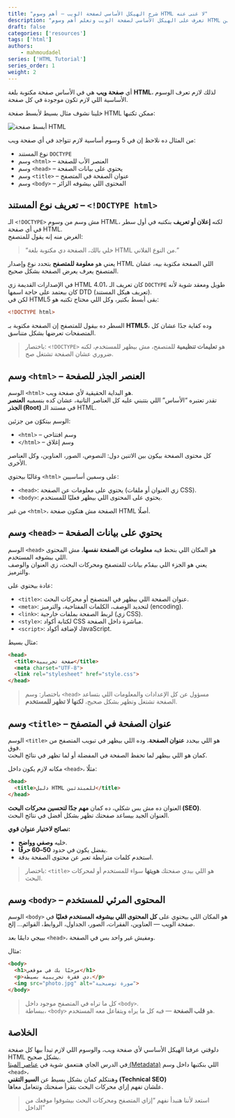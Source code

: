 ```yaml
---
title: "شرح الهيكل الأساسي لصفحة الويب – أهم وسوم HTML لا غنى عنه"
description: "تعرف على الهيكل الأساسي لصفحة الويب وتعلم أهم وسوم HTML التي لا غنى عنها لبناء موقع احترافي من الصفر، مع شرح مبسط وأمثلة توضيحية للمبتدئين."
draft: false
categories: ['resources']
tags: ['html']
authors:
    - mahmoudadel
series: ['HTML Tutorial']
series_order: 1
weight: 2
---
```



أي **صفحة ويب** هي في الأساس صفحة مكتوبة بلغة **HTML**، لذلك لازم تعرف الوسوم الأساسية اللي لازم تكون موجودة في كل صفحة.

خلينا نشوف مثال بسيط لأبسط صفحة HTML ممكن تكتبها:

![أبسط صفحة HTML](/basic-html-structure-essential-tags.png "أبسط صفحة HTML")

من المثال ده نلاحظ إن في 5 وسوم أساسية لازم تتواجد في أي صفحة ويب:

- نوع المستند `DOCTYPE`
- وسم `<html>` – العنصر الأب للصفحة
- وسم `<head>` – يحتوي على بيانات الصفحة
- وسم `<title>` – عنوان الصفحة في المتصفح
- وسم `<body>` – المحتوى اللي بيشوفه الزائر

## تعريف نوع المستند – `<!DOCTYPE html>`

الـ `<!DOCTYPE>` مش وسم من وسوم HTML، لكنه **إعلان أو تعريف** بنكتبه في أول سطر في أي صفحة HTML.  
الغرض منه إنه يقول للمتصفح:

> “خلي بالك، الصفحة دي مكتوبة بلغة HTML من النوع الفلاني.”

يعني هو **معلومة للمتصفح** بتحدد نوع وإصدار HTML اللي الصفحة مكتوبة بيه، عشان المتصفح يعرف يعرض الصفحة بشكل صحيح.

في الإصدارات القديمة زي HTML 4.01، كان تعريف الـ `DOCTYPE` طويل ومعقد شوية لأنه كان بيعتمد على حاجة اسمها DTD (تعريف هيكل المستند).  
لكن في HTML5 بقى أبسط بكتير، وكل اللي محتاج تكتبه هو:

```html
<!DOCTYPE html>
```

السطر ده بيقول للمتصفح إن الصفحة مكتوبة بـ **HTML5**، وده كفاية جدًا عشان كل المتصفحات تعرضها بشكل متناسق.

> باختصار: `<!DOCTYPE>` هو **تعليمات تنظيمية** للمتصفح، مش بيظهر للمستخدم، لكنه ضروري عشان الصفحة تشتغل صح.

## وسم `<html>` – العنصر الجذر للصفحة

الوسم `<html>` هو البداية الحقيقية لأي صفحة ويب.  
تقدر تعتبره “الأساس” اللي بتتبني عليه كل العناصر التانية، عشان كده بنسميه **العنصر الجذر (Root)** في مستند الـ HTML.

الوسم بيتكوّن من جزئين:

- `<html>` – وسم افتتاحي
- `</html>` – وسم إغلاق

كل محتوى الصفحة بيكون بين الاتنين دول: النصوص، الصور، العناوين، وكل العناصر الأخرى.

وغالبًا بيحتوي `<html>` على وسمين أساسيين:

- `<head>`: يحتوي على معلومات عن الصفحة (زي العنوان أو ملفات CSS).
- `<body>`: يحتوي على المحتوى اللي بيظهر فعليًا للمستخدم.

من غير `<html>`، الصفحة مش هتكون صفحة HTML أصلًا.

## وسم `<head>` – يحتوي على بيانات الصفحة

الوسم `<head>` هو المكان اللي بنحط فيه **معلومات عن الصفحة نفسها**، مش المحتوى اللي بيشوفه المستخدم.  
يعني هو الجزء اللي بيقدّم بيانات للمتصفح ومحركات البحث، زي العنوان والوصف والترميز.

عادة بيحتوي على:

- `<title>`: عنوان الصفحة اللي بيظهر في المتصفح أو محركات البحث.
- `<meta>`: لتحديد الوصف، الكلمات المفتاحية، والترميز (encoding).
- `<link>`: لربط الصفحة بملفات خارجية (زي CSS).
- `<style>`: لكتابة أكواد CSS مباشرة داخل الصفحة.
- `<script>`: لإضافة أكواد JavaScript.

مثال بسيط:

```html
<head>  
  <title>صفحة تجريبية</title>  
  <meta charset="UTF-8">  
  <link rel="stylesheet" href="style.css">
</head>
```

> باختصار: وسم `<head>` مسؤول عن كل الإعدادات والمعلومات اللي بتساعد الصفحة تشتغل وتظهر بشكل صحيح، **لكنها لا تظهر للمستخدم**.

## وسم `<title>` – عنوان الصفحة في المتصفح

الوسم `<title>` هو اللي بيحدد **عنوان الصفحة**، وده اللي بيظهر في تبويب المتصفح من فوق.  
كمان هو اللي بيظهر لما تحفظ الصفحة في المفضلة أو لما تظهر في نتائج البحث.

مكانه لازم يكون داخل `<head>`، مثلًا:

```html
<head>
  <title>دليل HTML للمبتدئين</title>
</head>
```

العنوان ده مش بس شكلي، ده كمان **مهم جدًا لتحسين محركات البحث (SEO)**.  
العنوان الجيد بيساعد صفحتك تظهر بشكل أفضل في نتائج البحث.

**نصائح لاختيار عنوان قوي:**

- خليه **وصفي وواضح**.
- يفضل يكون في حدود **50–60 حرفًا**.
- استخدم كلمات مترابطة تعبر عن محتوى الصفحة بدقة.

> باختصار: `<title>` هو اللي بيدي صفحتك **هويتها** سواء للمستخدم أو لمحركات البحث.

## وسم `<body>` – المحتوى المرئي للمستخدم

الوسم `<body>` هو المكان اللي بيحتوي على **كل المحتوى اللي بيشوفه المستخدم فعليًا** في صفحة الويب — العناوين، الفقرات، الصور، الجداول، الروابط، القوائم… إلخ.

بييجي دايمًا بعد `<head>`، ومفيش غير واحد بس في الصفحة.

مثال:

```html
<body>
  <h1>مرحبًا بك في موقعي</h1>
  <p>دي فقرة تجريبية بسيطة.</p>
  <img src="photo.jpg" alt="صورة توضيحية">
</body>
```

> كل ما تراه في المتصفح موجود داخل `<body>`.  
> ببساطة، `<body>` هو **قلب الصفحة** — فيه كل ما يراه ويتفاعل معه المستخدم.

## الخلاصة

دلوقتي عرفنا الهيكل الأساسي لأي صفحة ويب، والوسوم اللي لازم تبدأ بيها كل صفحة HTML بشكل صحيح.  
في الدرس الجاي هنتعمق شوية في [عناصر الميتا (Metadata)](/categories/resources/meta-tags-in-html-and-technical-seo) اللي بنكتبها داخل وسم `<head>`،  
وهنتكلم كمان بشكل بسيط عن **السيو التقني (Technical SEO)**  
علشان تفهم إزاي محركات البحث بتقرأ صفحتك وتتعامل معاها.

> استعد لأننا هنبدأ نفهم “إزاي المتصفح ومحركات البحث بيشوفوا موقعك من الداخل”